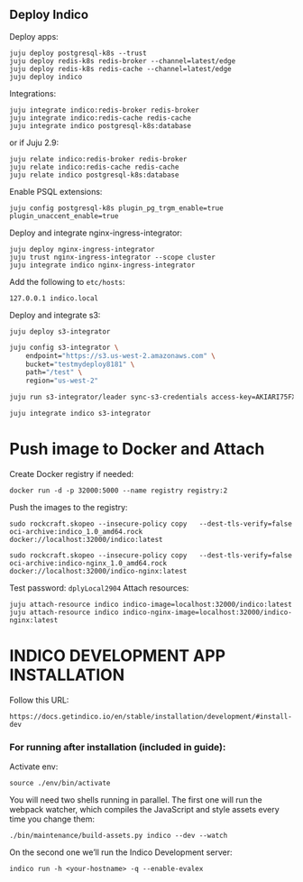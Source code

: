 ## Deploy Indico
Deploy apps:
```auto
juju deploy postgresql-k8s --trust
juju deploy redis-k8s redis-broker --channel=latest/edge
juju deploy redis-k8s redis-cache --channel=latest/edge
juju deploy indico
```
Integrations:
```auto
juju integrate indico:redis-broker redis-broker
juju integrate indico:redis-cache redis-cache
juju integrate indico postgresql-k8s:database
```
or if Juju 2.9:
```auto
juju relate indico:redis-broker redis-broker
juju relate indico:redis-cache redis-cache
juju relate indico postgresql-k8s:database
```
Enable PSQL extensions:
```auto
juju config postgresql-k8s plugin_pg_trgm_enable=true plugin_unaccent_enable=true
```
Deploy and integrate nginx-ingress-integrator:
```auto
juju deploy nginx-ingress-integrator
juju trust nginx-ingress-integrator --scope cluster
juju integrate indico nginx-ingress-integrator
```
Add the following to `etc/hosts`:
```
127.0.0.1 indico.local
```
Deploy and integrate s3:
```shell
juju deploy s3-integrator
```
```bash
juju config s3-integrator \
    endpoint="https://s3.us-west-2.amazonaws.com" \
    bucket="testmydeploy8181" \
    path="/test" \
    region="us-west-2"
```
```bash
juju run s3-integrator/leader sync-s3-credentials access-key=AKIARI75FXOVBHHPDQN3 secret-key=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
```
```
juju integrate indico s3-integrator
```
# Push image to Docker and Attach
Create Docker registry if needed:
```
docker run -d -p 32000:5000 --name registry registry:2
```
Push the images to the registry:
```
sudo rockcraft.skopeo --insecure-policy copy   --dest-tls-verify=false   oci-archive:indico_1.0_amd64.rock   docker://localhost:32000/indico:latest
```
```
sudo rockcraft.skopeo --insecure-policy copy   --dest-tls-verify=false   oci-archive:indico-nginx_1.0_amd64.rock   docker://localhost:32000/indico-nginx:latest
```
Test password:
`dplyLocal2904`
Attach resources:
```
juju attach-resource indico indico-image=localhost:32000/indico:latest
juju attach-resource indico indico-nginx-image=localhost:32000/indico-nginx:latest
```

# INDICO DEVELOPMENT APP INSTALLATION
Follow this URL:
```
https://docs.getindico.io/en/stable/installation/development/#install-dev
```

### For running after installation (included in guide):

Activate env:

```
source ./env/bin/activate
```

You will need two shells running in parallel. The first one will run the webpack watcher, which compiles the JavaScript and style assets every time you change them:

```
./bin/maintenance/build-assets.py indico --dev --watch
```

On the second one we’ll run the Indico Development server:
```
indico run -h <your-hostname> -q --enable-evalex
```
